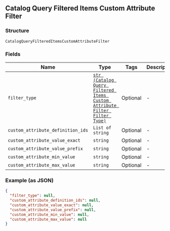 ## Catalog Query Filtered Items Custom Attribute Filter

### Structure

`CatalogQueryFilteredItemsCustomAttributeFilter`

### Fields

| Name | Type | Tags | Description |
|  --- | --- | --- | --- |
| `filter_type` | [`str (Catalog Query Filtered Items Custom Attribute Filter Filter Type)`]($m/CatalogQueryFilteredItemsCustomAttributeFilterFilterType) | Optional | - |
| `custom_attribute_definition_ids` | `List of string` | Optional | - |
| `custom_attribute_value_exact` | `string` | Optional | - |
| `custom_attribute_value_prefix` | `string` | Optional | - |
| `custom_attribute_min_value` | `string` | Optional | - |
| `custom_attribute_max_value` | `string` | Optional | - |

### Example (as JSON)

```json
{
  "filter_type": null,
  "custom_attribute_definition_ids": null,
  "custom_attribute_value_exact": null,
  "custom_attribute_value_prefix": null,
  "custom_attribute_min_value": null,
  "custom_attribute_max_value": null
}
```


